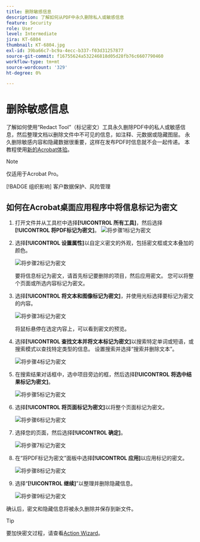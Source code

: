 ```yaml
---
title: 删除敏感信息
description: 了解如何从PDF中永久删除私人或敏感信息
feature: Security
role: User
level: Intermediate
jira: KT-6804
thumbnail: KT-6804.jpg
exl-id: 39ba66c7-bc9a-4ecc-b337-f03d31257877
source-git-commit: f16755624a532246818d05d28fb76c6607790460
workflow-type: tm+mt
source-wordcount: '329'
ht-degree: 0%

---
```


# 删除敏感信息

了解如何使用“Redact Tool”（标记密文）工具永久删除PDF中的私人或敏感信息，然后整理文档以删除文件中不可见的信息，如注释、元数据或隐藏图层。 永久删除敏感内容和隐藏数据很重要，这样在发布PDF时信息就不会一起传递。 本教程使用[新的Acrobat体验](../getting-started/new-workspace.md)。

>[!NOTE]
>
>仅适用于Acrobat Pro。

[!BADGE 组织影响]
客户数据保护、风险管理

## 如何在Acrobat桌面应用程序中将信息标记为密文

1. 打开文件并从工具栏中选择&#x200B;**[!UICONTROL 所有工具]**，然后选择&#x200B;**[!UICONTROL 将PDF标记为密文]**。
   ![将步骤1](../assets/Redact_1.png)标记为密文

1. 选择&#x200B;**[!UICONTROL 设置属性]**&#x200B;以自定义密文的外观，包括密文框或文本叠加的颜色。

   ![将步骤2](../assets/Redact_2.png)标记为密文

   要将信息标记为密文，请首先标记要删除的项目，然后应用密文。 您可以将整个页面或所选内容标记为密文。

1. 选择&#x200B;**[!UICONTROL 将文本和图像标记为密文]**，并使用光标选择要标记为密文的内容。

   ![将步骤3](../assets/Redact_3.png)标记为密文

   将鼠标悬停在选定内容上，可以看到密文的预览。

1. 选择&#x200B;**[!UICONTROL 查找文本并将文本标记为密文]**&#x200B;以搜索特定单词或短语，或搜索模式以查找特定类型的信息。 设置搜索并选择“搜索并删除文本”。

   ![将步骤4](../assets/Redact_4.png)标记为密文

1. 在搜索结果对话框中，选中项目旁边的框，然后选择&#x200B;**[!UICONTROL 将选中结果标记为密文]**。

   ![将步骤5](../assets/Redact_5.png)标记为密文

1. 选择&#x200B;**[!UICONTROL 将页面标记为密文]**&#x200B;以将整个页面标记为密文。

   ![将步骤6](../assets/Redact_6.png)标记为密文

1. 选择您的页面，然后选择&#x200B;**[!UICONTROL 确定]**。

   ![将步骤7](../assets/Redact_7.png)标记为密文

1. 在“将PDF标记为密文”面板中选择&#x200B;**[!UICONTROL 应用]**&#x200B;以应用标记的密文。

   ![将步骤8](../assets/Redact_8.png)标记为密文

1. 选择“**[!UICONTROL 继续]**”以整理并删除隐藏信息。

   ![将步骤9](../assets/Redact_9.png)标记为密文

确认后，密文和隐藏信息将被永久删除并保存到新文件。

>[!TIP]
>
>要加快密文过程，请查看[Action Wizard](../advanced-tasks/action.md)。
